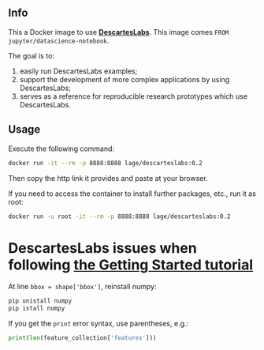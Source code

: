 ## Info

This a Docker image to use **[DescartesLabs](https://descarteslabs.com)**. This image comes `FROM jupyter/datascience-notebook`. 

The goal is to:

1. easily run DescartesLabs examples;
2. support the development of more complex applications by using DescartesLabs;
3. serves as a reference for reproducible research prototypes which use DescartesLabs.

## Usage 

Execute the following command:

```bash
docker run -it --rm -p 8888:8888 lage/descarteslabs:0.2
```

Then copy the http link it provides and paste at your browser.

If you need to access the container to install further packages, etc., run it as root:

```bash
docker run -u root -it --rm -p 8888:8888 lage/descarteslabs:0.2
```

# DescartesLabs issues when following [the Getting Started tutorial](https://docs.descarteslabs.com/docs/tutorials/getting_started.html)

At line `bbox = shape['bbox']`, reinstall numpy:

```bash
pip unistall numpy
pip istall numpy
```


If you get the `print` error syntax, use parentheses, e.g.:

```python
print(len(feature_collection['features']))
```